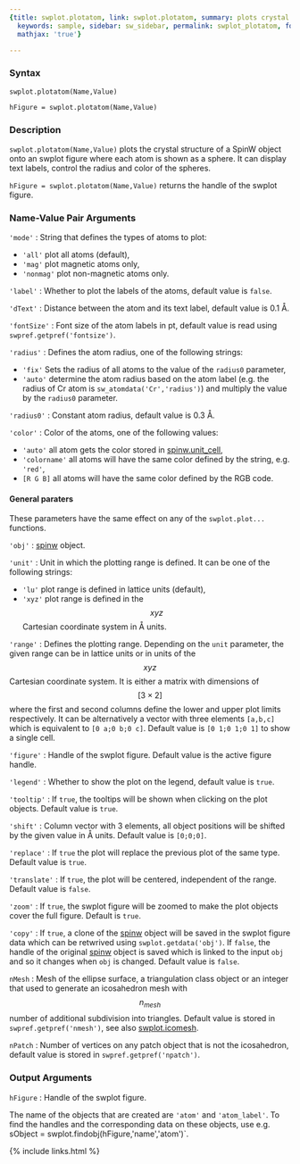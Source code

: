 ```yaml
---
{title: swplot.plotatom, link: swplot.plotatom, summary: plots crystal structure,
  keywords: sample, sidebar: sw_sidebar, permalink: swplot_plotatom, folder: swplot,
  mathjax: 'true'}

---
```

  
### Syntax
  
`swplot.plotatom(Name,Value)`
  
`hFigure = swplot.plotatom(Name,Value)`
 
### Description
  
`swplot.plotatom(Name,Value)` plots the crystal structure of a SpinW
object onto an swplot figure where each atom is shown as a sphere. It can
display text labels, control the radius and color of the spheres.
   
`hFigure = swplot.plotatom(Name,Value)` returns the handle of the swplot
figure.
 
### Name-Value Pair Arguments
  
`'mode'`
: String that defines the types of atoms to plot:
  * `'all'`       plot all atoms (default),
  * `'mag'`       plot magnetic atoms only,
  * `'nonmag'`    plot non-magnetic atoms only.
  
`'label'`
: Whether to plot the labels of the atoms, default value is `false`.
  
`'dText'`
: Distance between the atom and its text label, default value is 0.1
  Å.
  
`'fontSize'`
: Font size of the atom labels in pt, default value is read using
  `swpref.getpref('fontsize')`.
  
`'radius'`
: Defines the atom radius, one of the following strings:
  * `'fix'`       Sets the radius of all atoms to the value
                  of the `radius0` parameter,
  * `'auto'`      determine the atom radius based on the atom
                  label (e.g. the radius of Cr atom is
                  `sw_atomdata('Cr','radius')`) and multiply the value by
                  the `radius0` parameter.
 
`'radius0'`
: Constant atom radius, default value is 0.3 Å.
  
`'color'`
: Color of the atoms, one of the following values:
  * `'auto'`      all atom gets the color stored in [spinw.unit_cell](spinw_unit_cell),
  * `'colorname'` all atoms will have the same color defined by the
                  string, e.g. `'red'`,
  * `[R G B]`     all atoms will have the same color defined by the RGB
                  code.
 
#### General paraters
 
These parameters have the same effect on any of the `swplot.plot...`
functions.
 
`'obj'`
: [spinw](spinw) object.
  
`'unit'`
: Unit in which the plotting range is defined. It can be one of the
  following strings:
  * `'lu'`        plot range is defined in lattice units (default),
  * `'xyz'`       plot range is defined in the $$xyz$$ Cartesian coordinate
                  system in Å units.
 
`'range'`
: Defines the plotting range. Depending on the `unit` parameter, the
  given range can be in lattice units or in units of the $$xyz$$ Cartesian
  coordinate system. It is either a matrix with dimensions of $$[3\times
  2]$$ where the first and second columns define the lower and upper plot
  limits respectively. It can be alternatively a vector with three
  elements `[a,b,c]` which is equivalent to `[0 a;0 b;0 c]`. Default
  value is `[0 1;0 1;0 1]` to show a single cell.
  
`'figure'`
: Handle of the swplot figure. Default value is the active figure handle.
  
`'legend'`
: Whether to show the plot on the legend, default value is `true`.
 
`'tooltip'`
: If `true`, the tooltips will be shown when clicking on the plot
  objects. Default value is `true`.
  
`'shift'`
: Column vector with 3 elements, all object positions will be
  shifted by the given value in Å units. Default value is
  `[0;0;0]`.
  
`'replace'`
: If `true` the plot will replace the previous plot of the same type.
  Default value is `true`.
  
`'translate'`
: If `true`, the plot will be centered, independent of the range. Default
  value is `false`.
  
`'zoom'`
: If `true`, the swplot figure will be zoomed to make the plot objects
  cover the full figure. Default is `true`.
  
`'copy'`
: If `true`, a clone of the [spinw](spinw) object will be saved in the
  swplot figure data which can be retwrived using
  `swplot.getdata('obj')`. If `false`, the handle of the original [spinw](spinw)
  object is saved which is linked to the input `obj` and so it changes
  when `obj` is changed. Default value is `false`.
  
`nMesh`
: Mesh of the ellipse surface, a triangulation class object or an
  integer that used to generate an icosahedron mesh with $$n_{mesh}$$
  number of additional subdivision into triangles. Default value is
  stored in `swpref.getpref('nmesh')`, see also [swplot.icomesh](swplot_icomesh).
  
`nPatch`
: Number of vertices on any patch object that is not the icosahedron,
  default value is stored in `swpref.getpref('npatch')`.
 
### Output Arguments
  
`hFigure`
: Handle of the swplot figure.
 
The name of the objects that are created are `'atom'` and `'atom_label'`.
To find the handles and the corresponding data on these objects, use e.g.
sObject = swplot.findobj(hFigure,'name','atom')`.
 

{% include links.html %}
